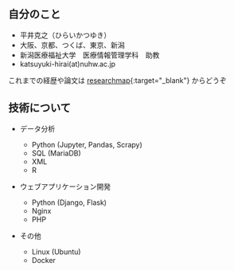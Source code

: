 ## 自分のこと

- 平井克之（ひらいかつゆき）
- 大阪、京都、つくば、東京、新潟
- 新潟医療福祉大学　医療情報管理学科　助教
- katsuyuki-hirai(at)nuhw.ac.jp

これまでの経歴や論文は [researchmap](https://researchmap.jp/hiraikatsuyuki){:target="_blank"} からどうぞ

## 技術について

- データ分析
  * Python (Jupyter, Pandas, Scrapy)
  * SQL (MariaDB)
  * XML
  * R

- ウェブアプリケーション開発
  * Python (Django, Flask)
  * Nginx
  * PHP 

- その他
  * Linux (Ubuntu)
  * Docker
